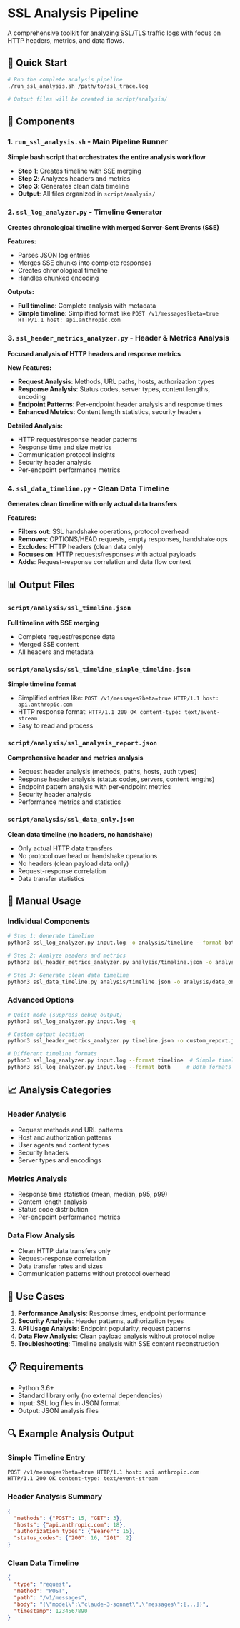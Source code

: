# SSL Analysis Pipeline

A comprehensive toolkit for analyzing SSL/TLS traffic logs with focus on HTTP headers, metrics, and data flows.

## 🚀 Quick Start

```bash
# Run the complete analysis pipeline
./run_ssl_analysis.sh /path/to/ssl_trace.log

# Output files will be created in script/analysis/
```

## 📁 Components

### 1. `run_ssl_analysis.sh` - Main Pipeline Runner

**Simple bash script that orchestrates the entire analysis workflow**

- **Step 1**: Creates timeline with SSE merging
- **Step 2**: Analyzes headers and metrics
- **Step 3**: Generates clean data timeline
- **Output**: All files organized in `script/analysis/`

### 2. `ssl_log_analyzer.py` - Timeline Generator

**Creates chronological timeline with merged Server-Sent Events (SSE)**

**Features:**

- Parses JSON log entries
- Merges SSE chunks into complete responses
- Creates chronological timeline
- Handles chunked encoding

**Outputs:**

- **Full timeline**: Complete analysis with metadata
- **Simple timeline**: Simplified format like `POST /v1/messages?beta=true HTTP/1.1 host: api.anthropic.com`

### 3. `ssl_header_metrics_analyzer.py` - Header & Metrics Analysis

**Focused analysis of HTTP headers and response metrics**

**New Features:**

- **Request Analysis**: Methods, URL paths, hosts, authorization types
- **Response Analysis**: Status codes, server types, content lengths, encoding
- **Endpoint Patterns**: Per-endpoint header analysis and response times
- **Enhanced Metrics**: Content length statistics, security headers

**Detailed Analysis:**

- HTTP request/response header patterns
- Response time and size metrics
- Communication protocol insights
- Security header analysis
- Per-endpoint performance metrics

### 4. `ssl_data_timeline.py` - Clean Data Timeline

**Generates clean timeline with only actual data transfers**

**Features:**

- **Filters out**: SSL handshake operations, protocol overhead
- **Removes**: OPTIONS/HEAD requests, empty responses, handshake ops
- **Excludes**: HTTP headers (clean data only)
- **Focuses on**: HTTP requests/responses with actual payloads
- **Adds**: Request-response correlation and data flow context

## 📊 Output Files

### `script/analysis/ssl_timeline.json`

**Full timeline with SSE merging**

- Complete request/response data
- Merged SSE content
- All headers and metadata

### `script/analysis/ssl_timeline_simple_timeline.json`

**Simple timeline format**

- Simplified entries like: `POST /v1/messages?beta=true HTTP/1.1 host: api.anthropic.com`
- HTTP response format: `HTTP/1.1 200 OK content-type: text/event-stream`
- Easy to read and process

### `script/analysis/ssl_analysis_report.json`

**Comprehensive header and metrics analysis**

- Request header analysis (methods, paths, hosts, auth types)
- Response header analysis (status codes, servers, content lengths)
- Endpoint pattern analysis with per-endpoint metrics
- Security header analysis
- Performance metrics and statistics

### `script/analysis/ssl_data_only.json`

**Clean data timeline (no headers, no handshake)**

- Only actual HTTP data transfers
- No protocol overhead or handshake operations
- No headers (clean payload data only)
- Request-response correlation
- Data transfer statistics

## 🔧 Manual Usage

### Individual Components

```bash
# Step 1: Generate timeline
python3 ssl_log_analyzer.py input.log -o analysis/timeline --format both

# Step 2: Analyze headers and metrics
python3 ssl_header_metrics_analyzer.py analysis/timeline.json -o analysis/report.json

# Step 3: Generate clean data timeline
python3 ssl_data_timeline.py analysis/timeline.json -o analysis/data_only.json
```

### Advanced Options

```bash
# Quiet mode (suppress debug output)
python3 ssl_log_analyzer.py input.log -q

# Custom output location
python3 ssl_header_metrics_analyzer.py timeline.json -o custom_report.json

# Different timeline formats
python3 ssl_log_analyzer.py input.log --format timeline  # Simple timeline only
python3 ssl_log_analyzer.py input.log --format both     # Both formats
```

## 📈 Analysis Categories

### Header Analysis

- Request methods and URL patterns
- Host and authorization patterns
- User agents and content types
- Security headers
- Server types and encodings

### Metrics Analysis

- Response time statistics (mean, median, p95, p99)
- Content length analysis
- Status code distribution
- Per-endpoint performance metrics

### Data Flow Analysis

- Clean HTTP data transfers only
- Request-response correlation
- Data transfer rates and sizes
- Communication patterns without protocol overhead

## 🎯 Use Cases

1. **Performance Analysis**: Response times, endpoint performance
2. **Security Analysis**: Header patterns, authorization types
3. **API Usage Analysis**: Endpoint popularity, request patterns
4. **Data Flow Analysis**: Clean payload analysis without protocol noise
5. **Troubleshooting**: Timeline analysis with SSE content reconstruction

## 📋 Requirements

- Python 3.6+
- Standard library only (no external dependencies)
- Input: SSL log files in JSON format
- Output: JSON analysis files

## 🔍 Example Analysis Output

### Simple Timeline Entry

```
POST /v1/messages?beta=true HTTP/1.1 host: api.anthropic.com
HTTP/1.1 200 OK content-type: text/event-stream
```

### Header Analysis Summary

```json
{
  "methods": {"POST": 15, "GET": 3},
  "hosts": {"api.anthropic.com": 18},
  "authorization_types": {"Bearer": 15},
  "status_codes": {"200": 16, "201": 2}
}
```

### Clean Data Timeline

```json
{
  "type": "request",
  "method": "POST",
  "path": "/v1/messages",
  "body": "{\"model\":\"claude-3-sonnet\",\"messages\":[...]}",
  "timestamp": 1234567890
}
```
